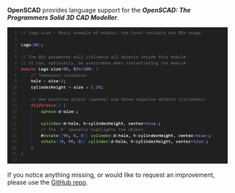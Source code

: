 **OpenSCAD** provides language support for the ***OpenSCAD: The Programmers Solid 3D CAD Modeller***.

![](https://raw.githubusercontent.com/gingerbeardman/OpenSCAD-Syntax/refs/heads/main/screenshot.png)

If you notice anything missing, or would like to request an improvement, please use the [GitHub repo](https://github.com/gingerbeardman/OpenSCAD-Syntax/issues).
